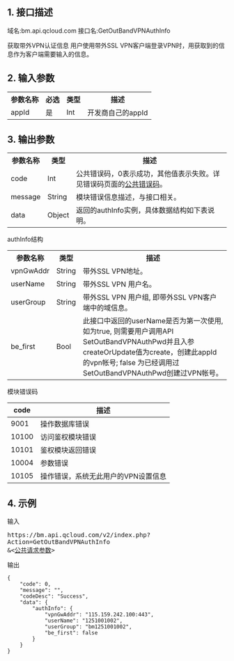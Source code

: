 ## 1. 接口描述
域名:bm.api.qcloud.com
接口名:GetOutBandVPNAuthInfo

获取带外VPN认证信息
用户使用带外SSL VPN客户端登录VPN时，用获取到的信息作为客户端需要输入的信息。


## 2. 输入参数
<table class="t"><tbody><tr>
<th><b>参数名称</b></th>
<th><b>必选</b></th>
<th><b>类型</b></th>
<th><b>描述</b></th>
<tr>
<td> appId
<td> 是
<td> Int
<td> 开发商自己的appId
</tbody></table>


## 3. 输出参数

<table class="t"><tbody><tr>
<th><b>参数名称</b></th>
<th><b>类型</b></th>
<th><b>描述</b></th>
<tr>
<td> code
<td> Int
<td> 公共错误码，0表示成功，其他值表示失败。详见错误码页面的<a href="/doc/api/456/6725" title="公共错误码">公共错误码</a>。
<tr>
<td> message
<td> String
<td> 模块错误信息描述，与接口相关。
<tr>
<td> data
<td> Object
<td> 返回的authInfo实例，具体数据结构如下表说明。
</tbody></table>

</b></th>authInfo结构</b></th>
<table class="t"><tbody><tr>
<th><b>参数名称</b></th>
<th><b>类型</b></th>
<th><b>描述</b></th>
<tr>
<td> vpnGwAddr
<td> String
<td> 带外SSL VPN地址。
<tr>
<td> userName
<td> String
<td> 带外SSL VPN 用户名。
<tr>
<td> userGroup
<td> String
<td> 带外SSL VPN 用户组, 即带外SSL VPN客户端中的域信息。
<tr>
<td> be_first
<td> Bool
<td> 此接口中返回的userName是否为第一次使用, 如为true, 则需要用户调用API SetOutBandVPNAuthPwd并且入参createOrUpdate值为create，创建此appId的vpn帐号; false 为已经调用过SetOutBandVPNAuthPwd创建过VPN帐号。
</tbody></table>


模块错误码

| code | 描述 |
|------|------|
| 9001 | 操作数据库错误 |
| 10100 | 访问鉴权模块错误 |
| 10101 | 鉴权模块返回错误 |
| 10004 | 参数错误 |
| 10105 | 操作错误，系统无此用户的VPN设置信息 |


## 4. 示例
输入
<pre>
https://bm.api.qcloud.com/v2/index.php?
Action=GetOutBandVPNAuthInfo
&<<a href="https://www.qcloud.com/doc/api/229/6976">公共请求参数</a>>
</pre>
输出
```
{
    "code": 0,
    "message": "",
    "codeDesc": "Success",
    "data": {
        "authInfo": {
            "vpnGwAddr": "115.159.242.100:443",
            "userName": "1251001002",
            "userGroup": "bm1251001002",
            "be_first": false
        }
    }
}
```

